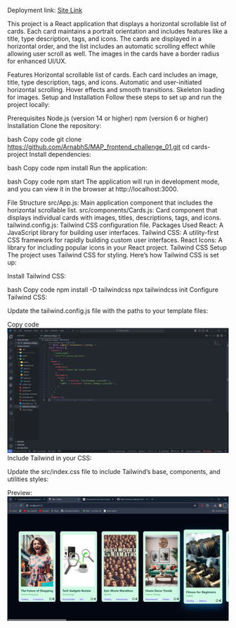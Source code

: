 Deployment link: <a href="https://verdant-kelpie-273fed.netlify.app/"> Site Link</a>


This project is a React application that displays a horizontal scrollable list of cards. Each card maintains a portrait orientation and includes features like a title, type description, tags, and icons. The cards are displayed in a horizontal order, and the list includes an automatic scrolling effect while allowing user scroll as well. The images in the cards have a border radius for enhanced UI/UX.

Features
Horizontal scrollable list of cards.
Each card includes an image, title, type description, tags, and icons.
Automatic and user-initiated horizontal scrolling.
Hover effects and smooth transitions.
Skeleton loading for images.
Setup and Installation
Follow these steps to set up and run the project locally:

Prerequisites
Node.js (version 14 or higher)
npm (version 6 or higher)
Installation
Clone the repository:

bash
Copy code
git clone https://github.com/ArnabhS/MAP_frontend_challenge_01.git
cd cards-project
Install dependencies:

bash
Copy code
npm install
Run the application:

bash
Copy code
npm start
The application will run in development mode, and you can view it in the browser at http://localhost:3000.

File Structure
src/App.js: Main application component that includes the horizontal scrollable list.
src/components/Cards.js: Card component that displays individual cards with images, titles, descriptions, tags, and icons.
tailwind.config.js: Tailwind CSS configuration file.
Packages Used
React: A JavaScript library for building user interfaces.
Tailwind CSS: A utility-first CSS framework for rapidly building custom user interfaces.
React Icons: A library for including popular icons in your React project.
Tailwind CSS Setup
The project uses Tailwind CSS for styling. Here’s how Tailwind CSS is set up:

Install Tailwind CSS:

bash
Copy code
npm install -D tailwindcss
npx tailwindcss init
Configure Tailwind CSS:

Update the tailwind.config.js file with the paths to your template files:

Copy code
<img src ="./src/assets/read.png"/>
Include Tailwind in your CSS:

Update the src/index.css file to include Tailwind’s base, components, and utilities styles:

Preview:
<img src="./src/assets/read1.png" />
